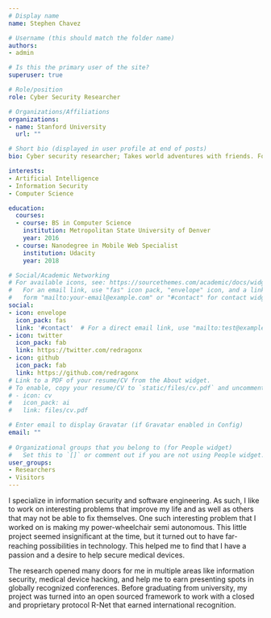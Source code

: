 ```yaml
---
# Display name
name: Stephen Chavez

# Username (this should match the folder name)
authors:
- admin

# Is this the primary user of the site?
superuser: true

# Role/position
role: Cyber Security Researcher

# Organizations/Affiliations
organizations:
- name: Stanford University
  url: ""

# Short bio (displayed in user profile at end of posts)
bio: Cyber security researcher; Takes world adventures with friends. Focusing on malware development and analysis.

interests:
- Artificial Intelligence
- Information Security
- Computer Science

education:
  courses:
  - course: BS in Computer Science
    institution: Metropolitan State University of Denver
    year: 2016
  - course: Nanodegree in Mobile Web Specialist
    institution: Udacity
    year: 2018

# Social/Academic Networking
# For available icons, see: https://sourcethemes.com/academic/docs/widgets/#icons
#   For an email link, use "fas" icon pack, "envelope" icon, and a link in the
#   form "mailto:your-email@example.com" or "#contact" for contact widget.
social:
- icon: envelope
  icon_pack: fas
  link: '#contact'  # For a direct email link, use "mailto:test@example.org".
- icon: twitter
  icon_pack: fab
  link: https://twitter.com/redragonx
- icon: github
  icon_pack: fab
  link: https://github.com/redragonx
# Link to a PDF of your resume/CV from the About widget.
# To enable, copy your resume/CV to `static/files/cv.pdf` and uncomment the lines below.  
# - icon: cv
#   icon_pack: ai
#   link: files/cv.pdf

# Enter email to display Gravatar (if Gravatar enabled in Config)
email: ""
  
# Organizational groups that you belong to (for People widget)
#   Set this to `[]` or comment out if you are not using People widget.  
user_groups:
- Researchers
- Visitors
---
```


I specialize in information security and software engineering. As such, I like to work on interesting problems that improve my life and as well as others that may not be able to ﬁx themselves. One such interesting problem that I worked on is making my power-wheelchair semi autonomous. This little project seemed insigniﬁcant at the time, but it turned out to have far-reaching possibilities in technology. This helped me to ﬁnd that I have a passion and a desire to help secure medical devices.

The research opened many doors for me in multiple areas like information security, medical device hacking, and help me to earn presenting spots in globally recognized conferences. Before graduating from university, my project was turned into an open sourced framework to work with a closed and proprietary protocol R-Net that earned international recognition.
